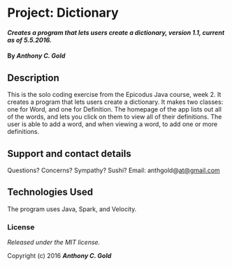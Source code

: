 # Project: Dictionary

#### _Creates a program that lets users create a dictionary, version 1.1, current as of 5.5.2016._

#### By _**Anthony C. Gold**_

## Description

This is the solo coding exercise from the Epicodus Java course, week 2. It creates a program that lets users create a dictionary. It makes two classes: one for Word, and one for Definition. The homepage of the app lists out all of the words, and lets you click on them to view all of their definitions. The user is able to add a word, and when viewing a word, to add one or more definitions.


## Support and contact details

Questions? Concerns? Sympathy? Sushi? Email: anthgold@at@gmail.com


## Technologies Used

The program uses Java, Spark, and Velocity.


### License

*Released under the MIT license.*

Copyright (c) 2016 **_Anthony C. Gold_**
